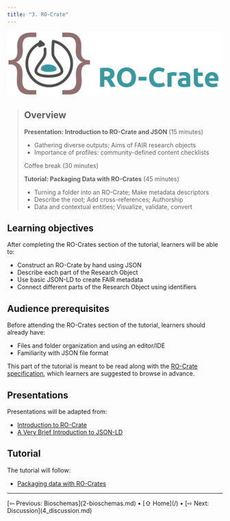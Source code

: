 ```yaml
---
title: "3. RO-Crate"
---
```


![RO-Crate logo](images/ro-crate-wide.svg)

> ## Overview
> **Presentation: Introduction to RO-Crate and JSON** (15 minutes)
> * Gathering diverse outputs; Aims of FAIR research objects   
> * Importance of profiles: community-defined content checklists
> 
> Coffee break (30 minutes)
> 
> **Tutorial: Packaging Data with RO-Crates** (45 minutes)
> 
> * Turning a folder into an RO-Crate; Make metadata descriptors  
> * Describe the root; Add cross-references; Authorship  
> * Data and contextual entities; Visualize, validate, convert

## Learning objectives

After completing the RO-Crates section of the tutorial, learners will be able to:

* Construct an RO-Crate by hand using JSON
* Describe each part of the Research Object
* Use basic JSON-LD to create FAIR metadata
* Connect different parts of the Research Object using identifiers


## Audience prerequisites

Before attending the RO-Crates section of the tutorial, learners should already have:

* Files and folder organization and using an editor/IDE
* Familiarity with JSON file format

This part of the tutorial is meant to be read along with the [RO-Crate specification](https://www.researchobject.org/ro-crate/1.1/), which learners are suggested to browse in advance.

## Presentations

Presentations will be adapted from:

- [Introduction to RO-Crate](https://docs.google.com/presentation/d/1KHKpi0XyAf3WYgtJes3js9d2rJyYx_hh/edit#slide=id.p1)
- [A Very Brief Introduction to JSON-LD](https://docs.google.com/presentation/d/1aJhCsi0zPfBuI59EwCIHclbrrry03R_i/edit#slide=id.p1)

## Tutorial

The tutorial will follow:
- [Packaging data with RO-Crates](https://www.researchobject.org/packaging_data_with_ro-crate/)

<hr />
[⇦ Previous: Bioschemas](2-bioschemas.md) • [⇧ Home](/) • [⇨ Next: Discussion](4_discussion.md)